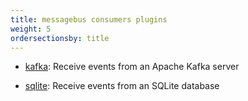 ```yaml
---
title: messagebus consumers plugins
weight: 5
ordersectionsby: title
---
```


- [kafka](/setup/configuration/plugins/messagebus_consumers/kafka/): Receive events from an Apache Kafka server

- [sqlite](/setup/configuration/plugins/messagebus_consumers/sqlite/): Receive events from an SQLite database
